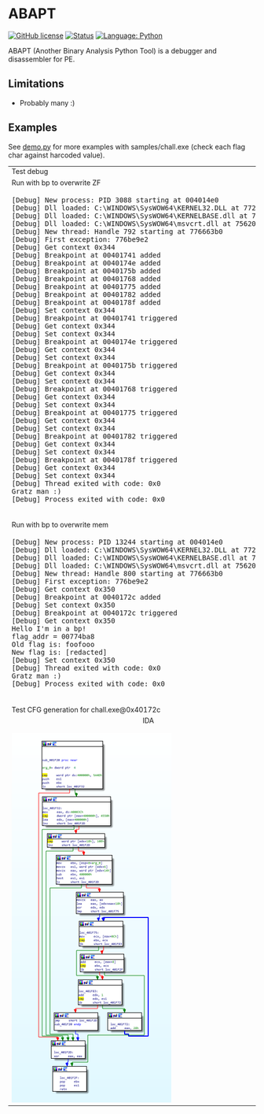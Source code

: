 # ABAPT

[![GitHub license](https://img.shields.io/badge/license-MIT-blue.svg)](#)
[![Status](https://img.shields.io/badge/Status-Experimental-orange.svg)](#)
[![Language: Python](https://img.shields.io/badge/Language-Python-brightgreen.svg?tyle=flat-square)](#)
<br />

ABAPT (Another Binary Analysis Python Tool) is a debugger and disassembler for PE.

## Limitations

- Probably many :)

## Examples

See <a href="demo.py">demo.py</a> for more examples with samples/chall.exe (check each flag char against harcoded value).

<center>
<table>
  <tr>
    <td colspan="2">Test debug</td>
  </tr>
  <tr>
    <td colspan="2" valign="center">Run with bp to overwrite ZF</td>    
  </tr>
  <tr>
    <td colspan="2">
    <pre>
[Debug] New process: PID 3088 starting at 004014e0
[Debug] Dll loaded: C:\WINDOWS\SysWOW64\KERNEL32.DLL at 772f0000
[Debug] Dll loaded: C:\WINDOWS\SysWOW64\KERNELBASE.dll at 76d00000
[Debug] Dll loaded: C:\WINDOWS\SysWOW64\msvcrt.dll at 75620000
[Debug] New thread: Handle 792 starting at 776663b0
[Debug] First exception: 776be9e2
[Debug] Get context 0x344
[Debug] Breakpoint at 00401741 added
[Debug] Breakpoint at 0040174e added
[Debug] Breakpoint at 0040175b added
[Debug] Breakpoint at 00401768 added
[Debug] Breakpoint at 00401775 added
[Debug] Breakpoint at 00401782 added
[Debug] Breakpoint at 0040178f added
[Debug] Set context 0x344
[Debug] Breakpoint at 00401741 triggered
[Debug] Get context 0x344
[Debug] Set context 0x344
[Debug] Breakpoint at 0040174e triggered
[Debug] Get context 0x344
[Debug] Set context 0x344
[Debug] Breakpoint at 0040175b triggered
[Debug] Get context 0x344
[Debug] Set context 0x344
[Debug] Breakpoint at 00401768 triggered
[Debug] Get context 0x344
[Debug] Set context 0x344
[Debug] Breakpoint at 00401775 triggered
[Debug] Get context 0x344
[Debug] Set context 0x344
[Debug] Breakpoint at 00401782 triggered
[Debug] Get context 0x344
[Debug] Set context 0x344
[Debug] Breakpoint at 0040178f triggered
[Debug] Get context 0x344
[Debug] Set context 0x344
[Debug] Thread exited with code: 0x0
Gratz man :)
[Debug] Process exited with code: 0x0
    </pre>
    </td>
  </tr>
  <tr>
    <td colspan="2" valign="center">Run with bp to overwrite mem</td>
  </tr>
  <tr>
    <td colspan="2">
    <pre>
[Debug] New process: PID 13244 starting at 004014e0
[Debug] Dll loaded: C:\WINDOWS\SysWOW64\KERNEL32.DLL at 772f0000
[Debug] Dll loaded: C:\WINDOWS\SysWOW64\KERNELBASE.dll at 76d00000
[Debug] Dll loaded: C:\WINDOWS\SysWOW64\msvcrt.dll at 75620000
[Debug] New thread: Handle 800 starting at 776663b0
[Debug] First exception: 776be9e2
[Debug] Get context 0x350
[Debug] Breakpoint at 0040172c added
[Debug] Set context 0x350
[Debug] Breakpoint at 0040172c triggered
[Debug] Get context 0x350
Hello I'm in a bp!
flag_addr = 00774ba8
Old flag is: foofooo 
New flag is: [redacted] 
[Debug] Set context 0x350
[Debug] Thread exited with code: 0x0
Gratz man :)
[Debug] Process exited with code: 0x0
    </pre>
    </td>
  </tr>
  <tr>
    <td colspan="2">Test CFG generation for chall.exe@0x40172c</td>
  </tr>
  <tr>
    <td  colspan="2" valign="center"><center>IDA</center><br>
    <img src="imgs/0x40172c_ida.png" />
    </td>
    <td colspan="2" valign="center"><center>Tool</center><br>
    <img height="751" src="imgs/0x40172c.svg" />
    </td>
  </tr>
</table>
</center>
